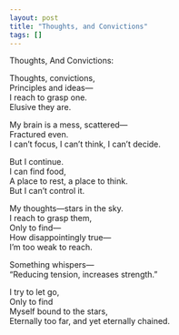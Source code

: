 ```yaml
---
layout: post
title: "Thoughts, and Convictions"
tags: []
---
```


Thoughts, And Convictions:

Thoughts, convictions,  
Principles and ideas—  
I reach to grasp one.  
Elusive they are.

My brain is a mess, scattered—  
Fractured even.  
I can’t focus, I can’t think, I can’t decide.

But I continue.  
I can find food,  
A place to rest, a place to think.  
But I can’t control it.

My thoughts—stars in the sky.  
I reach to grasp them,  
Only to find—  
How disappointingly true—  
I’m too weak to reach.

Something whispers—  
“Reducing tension, increases strength.”

I try to let go,  
Only to find  
Myself bound to the stars,  
Eternally too far, and yet eternally chained.